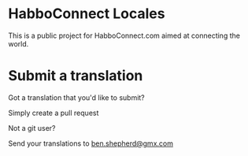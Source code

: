 # HabboConnect Locales

This is a public project for HabboConnect.com aimed at connecting the world.

# Submit a translation

Got a translation that you'd like to submit?

Simply create a pull request

Not a git user?

Send your translations to ben.shepherd@gmx.com